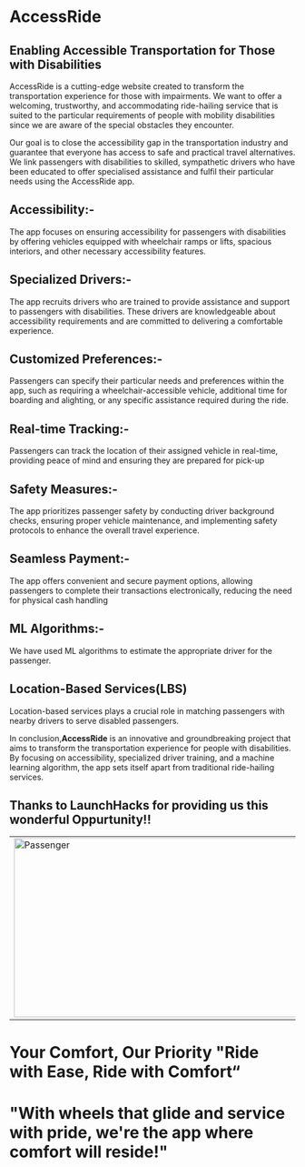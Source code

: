 #  AccessRide

## Enabling Accessible Transportation for Those with Disabilities

AccessRide is a cutting-edge website created to transform the transportation experience for those with impairments. We want to offer a welcoming, trustworthy, and accommodating ride-hailing service that is suited to the particular requirements of people with mobility disabilities since we are aware of the special obstacles they encounter.

Our goal is to close the accessibility gap in the transportation industry and guarantee that everyone has access to safe and practical travel alternatives. We link passengers with disabilities to skilled, sympathetic drivers who have been educated to offer specialised assistance and fulfil their particular needs using the AccessRide app.

## Accessibility:-

The app focuses on ensuring accessibility for passengers with
disabilities by offering vehicles equipped with wheelchair
ramps or lifts, spacious interiors, and other necessary
accessibility features.

## Specialized Drivers:-

The app recruits drivers who are trained to provide assistance
and support to passengers with disabilities. These drivers are
knowledgeable about accessibility requirements and are
committed to delivering a comfortable experience.

## Customized Preferences:-

Passengers can specify their particular needs and preferences
within the app, such as requiring a wheelchair-accessible
vehicle, additional time for boarding and alighting, or any
specific assistance required during the ride.

## Real-time Tracking:-

Passengers can track the location of their assigned vehicle in
real-time, providing peace of mind and ensuring they are
prepared for pick-up

## Safety Measures:-

The app prioritizes passenger safety by conducting driver
background checks, ensuring proper vehicle maintenance,
and implementing safety protocols to enhance the overall
travel experience.

## Seamless Payment:-
The app offers convenient and secure payment options,
allowing passengers to complete their transactions
electronically, reducing the need for physical cash handling

## ML Algorithms:-
We have used ML algorithms to estimate the appropriate driver for the passenger.

## Location-Based Services(LBS)
Location-based services plays a crucial role in matching passengers with nearby drivers to serve disabled passengers.

In conclusion,<b>AccessRide</b> is an innovative and groundbreaking project that aims to transform the transportation experience for people with disabilities. By focusing on accessibility, specialized driver training, and a machine learning algorithm, the app sets itself apart from traditional ride-hailing services.

## Thanks to LaunchHacks for providing us this wonderful Oppurtunity!!

<table width="100%">
                        <tr>
                            <td align="left" valign="top" width="50%">
                                <img width="560" height="315" 
src="https://encrypted-tbn0.gstatic.com/images?q=tbn:ANd9GcS0yBGOdHfQFNvgIJg9lXfp9EBJuHbs4KCEsQ&usqp=CAU"  title="Passenger " frameborder="0" allow="accelerometer; autoplay; clipboard-write; encrypted-media; gyroscope; picture-in-picture; web-share"
                                    allowfullscreen></img>
                            </td>
                            <td align="left" valign="top" width="50%">
                                <img width="560" height="315" src="https://www.google.com/imgres?imgurl=https%3A%2F%2Fd112y698adiu2z.cloudfront.net%2Fphotos%2Fproduction%2Fchallenge_photos%2F002%2F428%2F328%2Fdatas%2Ffull_width.png&tbnid=PX86J9s_KDH1VM&vet=12ahUKEwjLusXstKyAAxWEtGMGHS_bCHkQMygAegQIARA7..i&imgrefurl=https%3A%2F%2Flaunchhacks-ii.devpost.com%2F&docid=4sAfNFtBrqoJHM&w=1108&h=246&q=launchhacks%20images&ved=2ahUKEwjLusXstKyAAxWEtGMGHS_bCHkQMygAegQIARA7"
                                    title="YouTube video player" frameborder="0"
                             allow="accelerometer; autoplay; clipboard-write; encrypted-media; gyroscope; picture-in-picture; web-share"
                                    allowfullscreen></img>
                            </td>
                    </table>

# Your Comfort, Our Priority "Ride with Ease, Ride with Comfort“ 
# "With wheels that glide and service with pride, we're the app where comfort will reside!"
